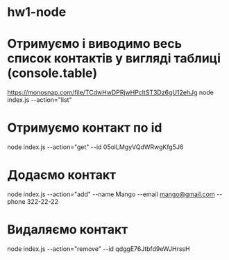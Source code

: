 # hw1-node
# Отримуємо і виводимо весь список контактів у вигляді таблиці (console.table)
https://monosnap.com/file/TCdwHwDPRjwHPcltST3Dz6gU12ehJg
node index.js --action="list"

# Отримуємо контакт по id
node index.js --action="get" --id 05olLMgyVQdWRwgKfg5J6

# Додаємо контакт
node index.js --action="add" --name Mango --email mango@gmail.com --phone 322-22-22

# Видаляємо контакт
node index.js --action="remove" --id qdggE76Jtbfd9eWJHrssH
